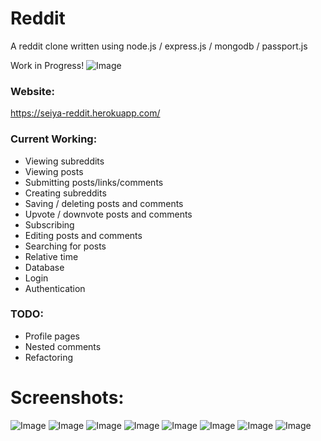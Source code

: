 # Reddit
A reddit clone written using node.js / express.js / mongodb / passport.js

Work in Progress!
![Image](https://i.imgur.com/ResU1lW.png)

### Website:
https://seiya-reddit.herokuapp.com/

### Current Working:
* Viewing subreddits
* Viewing posts
* Submitting posts/links/comments
* Creating subreddits
* Saving / deleting posts and comments
* Upvote / downvote posts and comments
* Subscribing
* Editing posts and comments
* Searching for posts
* Relative time
* Database
* Login
* Authentication

### TODO:
* Profile pages
* Nested comments
* Refactoring

# Screenshots:
![Image](https://i.imgur.com/QWmcJG7.png)
![Image](https://i.imgur.com/Cf1kpy7.png)
![Image](https://i.imgur.com/SULVp9A.png)
![Image](https://i.imgur.com/fHH9guv.png)
![Image](https://i.imgur.com/oFh0qKq.png)
![Image](https://i.imgur.com/moZQec1.png)
![Image](https://i.imgur.com/hgaKbc0.png)
![Image](https://i.imgur.com/UYXQhOn.png)

